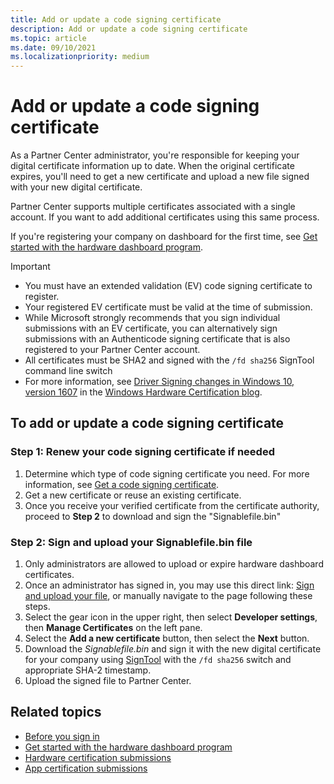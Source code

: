 ```yaml
---
title: Add or update a code signing certificate
description: Add or update a code signing certificate
ms.topic: article
ms.date: 09/10/2021
ms.localizationpriority: medium
---
```


# Add or update a code signing certificate

As a Partner Center administrator, you're responsible for keeping your digital certificate information up to date. When the original certificate expires, you'll need to get a new certificate and upload a new file signed with your new digital certificate.

Partner Center supports multiple certificates associated with a single account.  If you want to add additional certificates using this same process.

If you're registering your company on dashboard for the first time, see [Get started with the hardware dashboard program](get-started-with-the-hardware-dashboard.md).

> [!IMPORTANT]
> * You must have an extended validation (EV) code signing certificate to register.
> * Your registered EV certificate must be valid at the time of submission.
> * While Microsoft strongly recommends that you sign individual submissions with an EV certificate, you can alternatively sign submissions with an Authenticode signing certificate that is also registered to your Partner Center account.
> * All certificates must be SHA2 and signed with the `/fd sha256` SignTool command line switch
> * For more information, see [Driver Signing changes in Windows 10, version 1607](https://techcommunity.microsoft.com/t5/windows-hardware-certification/driver-signing-changes-in-windows-10-version-1607/ba-p/364894) in the [Windows Hardware Certification blog](https://techcommunity.microsoft.com/t5/windows-hardware-certification/bg-p/WindowsHardwareCertification).

## To add or update a code signing certificate

### Step 1: Renew your code signing certificate if needed  

1. Determine which type of code signing certificate you need. For more information, see [Get a code signing certificate](./get-a-code-signing-certificate.md).
1. Get a new certificate or reuse an existing certificate.
1. Once you receive your verified certificate from the certificate authority, proceed to **Step 2** to download and sign the "Signablefile.bin"

### Step 2: Sign and upload your Signablefile.bin file

1. Only administrators are allowed to upload or expire hardware dashboard certificates.
1. Once an administrator has signed in, you may use this direct link: [Sign and upload your file](https://partner.microsoft.com/dashboard/account/CertificateUpload), or manually navigate to the page following these steps.
1. Select the gear icon in the upper right, then select **Developer settings**, then **Manage Certificates** on the left pane.
1. Select the **Add a new certificate** button, then select the **Next** button.
1. Download the *Signablefile.bin* and sign it with the new digital certificate for your company using [SignTool](/windows/win32/seccrypto/signtool) with the `/fd sha256` switch and appropriate SHA-2 timestamp.
1. Upload the signed file to Partner Center.

## Related topics

* [Before you sign in](./get-started-with-the-hardware-dashboard.md)
* [Get started with the hardware dashboard program](get-started-with-the-hardware-dashboard.md)
* [Hardware certification submissions](./hardware-certification-submissions.md)
* [App certification submissions](https://techcommunity.microsoft.com/t5/windows-hardware-certification/bg-p/WindowsHardwareCertification)
